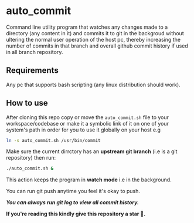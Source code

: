 # auto_commit

<p>Command line utility program that watches any changes made to a directory (any content in it) and commits it to git in the backgroud without ultering the normal user operation of the host pc, thereby increasing the number of commits in that branch and overall github commit history if used in all branch repository.</p>

## Requirements
Any pc that supports bash scripting (any linux distribution should work).

## How to use
After cloning this repo copy or move the `auto_commit.sh` file to your workspace/codebase or make it a symbolic link of it on one of your system's path in order for you to use it  globally on your host e.g

```bash
ln -s auto_commit.sh /usr/bin/commit
```

Make sure the current dirrctory has an **upstream git branch** (i.e is a git repository) then run:

```bash
./auto_commit.sh &
```

This action keeps the program in **watch mode** i.e in the background.

You can run git push anytime you feel it's okay to push.

*__You can always run git log to view all commit history.__*


__If you're reading this kindly give this repository a star 🌟.__

